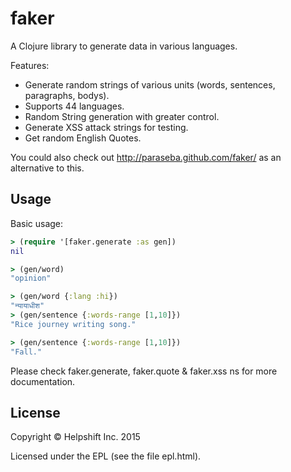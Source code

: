 # faker

A Clojure library to generate data in various languages.

Features:
* Generate random strings of various units (words, sentences, paragraphs, bodys).
* Supports 44 languages.
* Random String generation with greater control.
* Generate XSS attack strings for testing.
* Get random English Quotes.

You could also check out http://paraseba.github.com/faker/ as an alternative to this.

## Usage

Basic usage:

```clojure
> (require '[faker.generate :as gen])
nil

> (gen/word)
"opinion"

> (gen/word {:lang :hi})
"न्यायाधीश"
> (gen/sentence {:words-range [1,10]})
"Rice journey writing song."

> (gen/sentence {:words-range [1,10]})
"Fall."
```

Please check faker.generate, faker.quote & faker.xss ns for more documentation.

## License

Copyright © Helpshift Inc. 2015

Licensed under the EPL (see the file epl.html).
